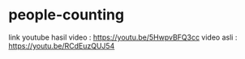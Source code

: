 # people-counting
link youtube hasil video : https://youtu.be/5HwpvBFQ3cc
video asli : https://youtu.be/RCdEuzQUJ54
